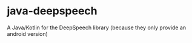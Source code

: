 # java-deepspeech
A Java/Kotlin for the DeepSpeech library (because they only provide an android version)
